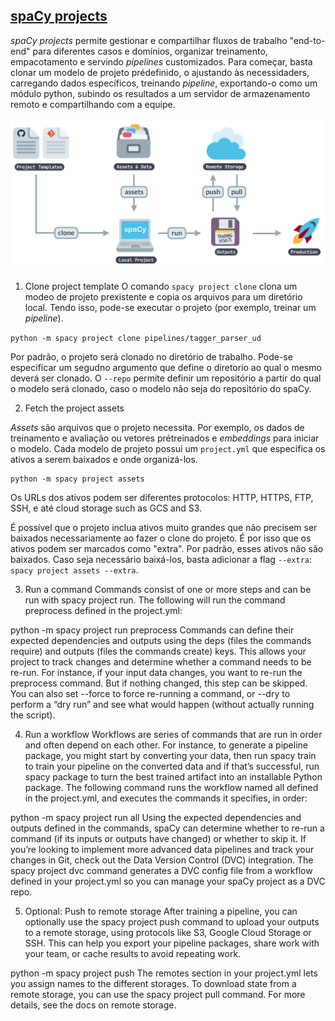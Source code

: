 ## [spaCy projects](https://spacy.io/usage/projects)

*spaCy projects* permite gestionar e compartilhar fluxos de trabalho "end-to-end" para diferentes casos e domínios, organizar treinamento, empacotamento e servindo *pipelines* customizados. Para começar, basta clonar um modelo de projeto prédefinido, o ajustando às necessidaders, carregando dados específicos, treinando *pipeline*, exportando-o como um módulo python, subindo os resultados a um servidor de armazenamento remoto e compartilhando com a equipe. 

![spaCy projects](img/img_3.png)

1. Clone project template
O comando `spacy project clone` clona um modeo de projeto prexistente e copia os arquivos para um diretório local. Tendo isso, pode-se executar o projeto (por exemplo, treinar um *pipeline*).

`python -m spacy project clone pipelines/tagger_parser_ud`

Por padrão, o projeto será clonado no diretório de trabalho. Pode-se especificar um segudno argumento que define o diretorio ao qual o mesmo deverá ser clonado. O `--repo` permite definir um repositório a partir do qual o modelo será clonado, caso o modelo não seja do repositório do spaCy.

2. Fetch the project assets

*Assets* são arquivos que o projeto necessita. Por exemplo, os dados de treinamento e avaliação ou vetores prétreinados e *embeddings* para iniciar o modelo. 
Cada modelo de projeto possui um `project.yml` que especifica os ativos a serem baixados e onde organizá-los. 

```commandline
python -m spacy project assets
```

Os URLs dos ativos podem ser diferentes protocolos: HTTP, HTTPS, FTP, SSH, e até cloud storage such as GCS and S3.

É possível que o projeto inclua ativos muito grandes que não precisem ser baixados necessariamente ao fazer o clone do projeto. É por isso que os ativos podem ser marcados como "extra". Por padrão, esses ativos não são baixados. 
Caso seja necessário baixá-los, basta adicionar a flag `--extra`: `spacy project assets --extra`.

3. Run a command
Commands consist of one or more steps and can be run with spacy project run. The following will run the command preprocess defined in the project.yml:

python -m spacy project run preprocess
Commands can define their expected dependencies and outputs using the deps (files the commands require) and outputs (files the commands create) keys. This allows your project to track changes and determine whether a command needs to be re-run. For instance, if your input data changes, you want to re-run the preprocess command. But if nothing changed, this step can be skipped. You can also set --force to force re-running a command, or --dry to perform a “dry run” and see what would happen (without actually running the script).

4. Run a workflow
Workflows are series of commands that are run in order and often depend on each other. For instance, to generate a pipeline package, you might start by converting your data, then run spacy train to train your pipeline on the converted data and if that’s successful, run spacy package to turn the best trained artifact into an installable Python package. The following command runs the workflow named all defined in the project.yml, and executes the commands it specifies, in order:

python -m spacy project run all
Using the expected dependencies and outputs defined in the commands, spaCy can determine whether to re-run a command (if its inputs or outputs have changed) or whether to skip it. If you’re looking to implement more advanced data pipelines and track your changes in Git, check out the Data Version Control (DVC) integration. The spacy project dvc command generates a DVC config file from a workflow defined in your project.yml so you can manage your spaCy project as a DVC repo.

5. Optional: Push to remote storage
After training a pipeline, you can optionally use the spacy project push command to upload your outputs to a remote storage, using protocols like S3, Google Cloud Storage or SSH. This can help you export your pipeline packages, share work with your team, or cache results to avoid repeating work.

python -m spacy project push
The remotes section in your project.yml lets you assign names to the different storages. To download state from a remote storage, you can use the spacy project pull command. For more details, see the docs on remote storage.
